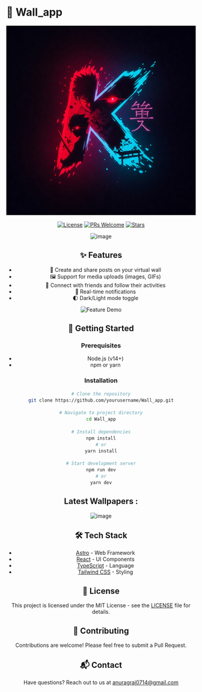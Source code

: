# 🧱 Wall_app

<div align="center">

![Wall App Logo](./src/assets/icon.jpg)

[![License](https://img.shields.io/badge/License-MIT-blue.svg)](LICENSE)
[![PRs Welcome](https://img.shields.io/badge/PRs-welcome-brightgreen.svg)](CONTRIBUTING.md)
[![Stars](https://img.shields.io/github/stars/yourusername/Wall_app?style=social)](https://github.com/yourusername/Wall_app/stargazers)

![image](https://github.com/user-attachments/assets/8cf2aafc-6e06-418d-8c0e-88ce0b6e3e6b)



## ✨ Features

- 📝 Create and share posts on your virtual wall
- 🖼️ Support for media uploads (images, GIFs)
- 👥 Connect with friends and follow their activities
- 🔔 Real-time notifications
- 🌓 Dark/Light mode toggle

<p align="center">
  <img src="![image](https://github.com/user-attachments/assets/36ad2c02-bda8-4314-b072-4b8d542170f3)" width="400" alt="Feature Demo">
</p>

## 🚀 Getting Started

### Prerequisites

- Node.js (v14+)
- npm or yarn

### Installation

```bash
# Clone the repository
git clone https://github.com/yourusername/Wall_app.git

# Navigate to project directory
cd Wall_app

# Install dependencies
npm install
# or
yarn install

# Start development server
npm run dev
# or
yarn dev
```

## Latest Wallpapers :
![image](https://github.com/user-attachments/assets/3a560716-fe37-4166-ba62-2074a5ba6ab5)


## 🛠️ Tech Stack

- [Astro](https://astro.build) - Web Framework
- [React](https://reactjs.org) - UI Components
- [TypeScript](https://www.typescriptlang.org) - Language
- [Tailwind CSS](https://tailwindcss.com) - Styling

## 📝 License

This project is licensed under the MIT License - see the [LICENSE](LICENSE) file for details.

## 👥 Contributing

Contributions are welcome! Please feel free to submit a Pull Request.


## 📬 Contact

Have questions? Reach out to us at [anuragrai0714@gmail.com](mailto:anuragrai0714@gmail.com)
